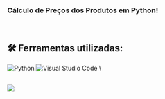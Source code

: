### Cálculo de Preços dos Produtos em Python!

 <div style="display: inline_block"><br>
<!--   
  <img align="center" alt="Igor-Cucumber" height="30" width="30" src="https://avatars.githubusercontent.com/u/320565?s=200&v=4">
  <img align="center" alt="Igor-HTML" height="30" width="40" src="https://raw.githubusercontent.com/devicons/devicon/master/icons/html5/html5-original.svg">
  <img align="center" alt="Igor-CSS" height="30" width="40" src="https://raw.githubusercontent.com/devicons/devicon/master/icons/css3/css3-original.svg">
   -->
  
</div> 
  
 ## 🛠️ Ferramentas utilizadas:

![Python](https://img.shields.io/badge/-CSS-555?style=flat&logo=python)
![Visual Studio Code](https://img.shields.io/badge/-Visual%20Studio%20Code-555?style=flat&logo=visual-studio-code&logoColor=007ACC)&nbsp;\
 
 ##
  
 <div> 
  <a href="https://www.linkedin.com/in/igorsgaldino/" target="_blank"><img src="https://img.shields.io/badge/-LinkedIn-%230077B5?style=for-the-badge&logo=linkedin&logoColor=white" target="_blank"></a> 
 
</div>

